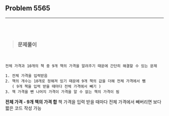 ## Problem 5565
---
<br><br>

>### __문제풀이__

<br>

~~~
전체 가격과 10개의 책 중 9개 책의 가격을 알려주기 때문에 간단히 해결할 수 있는 문제

1. 전체 가격을 입력받음
2. 책의 개수는 10개로 정해져 있기 때문에 9개 책의 값을 더해 전체 가격에서 뺌
   ( 9개 책을 입력 받을 때마다 전체 가격에서 빼기 )
3. 책 가격을 뺀 나머지 가격이 가격을 알 수 없는 책의 가격이 됨
~~~


__전체 가격 - 9개 책의 가격 합__
책 가격을 입력 받을 때마다 전체 가격에서 빼버리면 보다 짧은 코드 작성 가능

